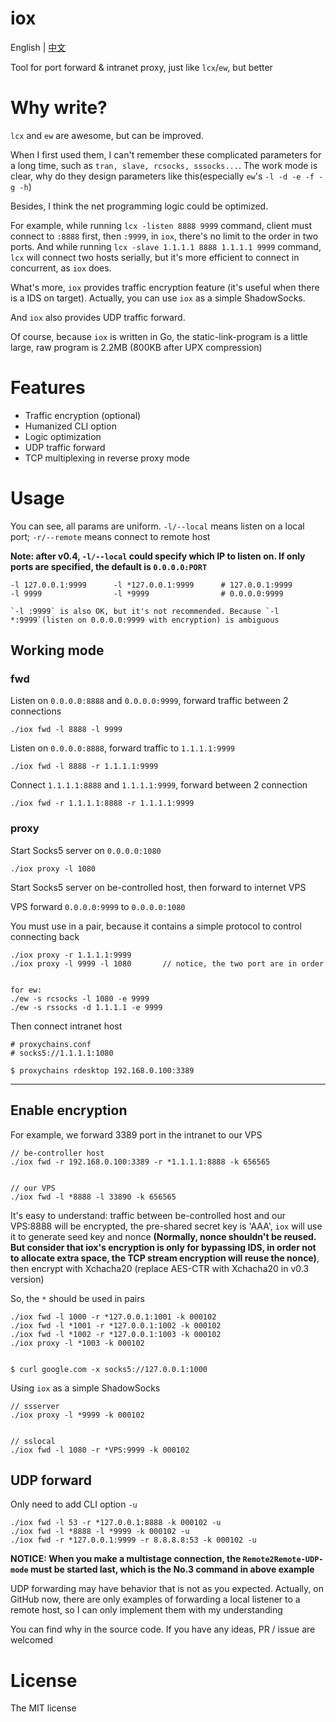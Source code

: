# iox

English | [中文](https://github.com/EddieIvan01/iox/tree/master/docs/README_CN.md)

Tool for port forward & intranet proxy, just like `lcx`/`ew`, but better

# Why write?

`lcx` and `ew` are awesome, but can be improved.

When I first used them, I can't remember these complicated parameters for a long time, such as `tran, slave, rcsocks, sssocks...`. The work mode is clear, why do they design parameters like this(especially `ew`'s `-l -d -e -f -g -h`)

Besides, I think the net programming logic could be optimized. 

For example, while running `lcx -listen 8888 9999` command, client must connect to `:8888` first, then `:9999`, in `iox`, there's no limit to the order in two ports. And while running `lcx -slave 1.1.1.1 8888 1.1.1.1 9999` command, `lcx` will connect two hosts serially, but it's more efficient to connect in concurrent, as `iox` does.

What's more, `iox` provides traffic encryption feature (it's useful when there is a IDS on target). Actually, you can use `iox` as a simple ShadowSocks. 

And `iox` also provides UDP traffic forward.

Of course, because `iox` is written in Go, the static-link-program is a little large, raw program is 2.2MB (800KB after UPX compression)

# Features

+ Traffic encryption (optional)
+ Humanized CLI option
+ Logic optimization
+ UDP traffic forward
+ TCP multiplexing in reverse proxy mode

# Usage

You can see, all params are uniform. `-l/--local` means listen on a local port; `-r/--remote` means connect to remote host

**Note: after v0.4, `-l/--local` could specify which IP to listen on. If only ports are specified, the default is `0.0.0.0:PORT`** 

```
-l 127.0.0.1:9999      -l *127.0.0.1:9999      # 127.0.0.1:9999
-l 9999                -l *9999                # 0.0.0.0:9999

`-l :9999` is also OK, but it's not recommended. Because `-l *:9999`(listen on 0.0.0.0:9999 with encryption) is ambiguous
```

## Working mode

### fwd

Listen on `0.0.0.0:8888` and `0.0.0.0:9999`, forward traffic between 2 connections

```
./iox fwd -l 8888 -l 9999
```

Listen on `0.0.0.0:8888`, forward traffic to `1.1.1.1:9999`

```
./iox fwd -l 8888 -r 1.1.1.1:9999
```

Connect `1.1.1.1:8888` and `1.1.1.1:9999`, forward between 2 connection

```
./iox fwd -r 1.1.1.1:8888 -r 1.1.1.1:9999
```

### proxy

Start Socks5 server on `0.0.0.0:1080`

```
./iox proxy -l 1080
```

Start Socks5 server on be-controlled host, then forward to internet VPS

VPS forward `0.0.0.0:9999` to `0.0.0.0:1080`

You must use in a pair, because it contains a simple protocol to control connecting back

```
./iox proxy -r 1.1.1.1:9999
./iox proxy -l 9999 -l 1080       // notice, the two port are in order


for ew:
./ew -s rcsocks -l 1080 -e 9999
./ew -s rssocks -d 1.1.1.1 -e 9999
```

Then connect intranet host

```
# proxychains.conf
# socks5://1.1.1.1:1080

$ proxychains rdesktop 192.168.0.100:3389
```

***

## Enable encryption

For example, we forward 3389 port in the intranet to our VPS

```
// be-controller host
./iox fwd -r 192.168.0.100:3389 -r *1.1.1.1:8888 -k 656565


// our VPS
./iox fwd -l *8888 -l 33890 -k 656565
```

It's easy to understand: traffic between be-controlled host and our VPS:8888 will be encrypted, the pre-shared secret key is 'AAA', `iox` will use it to generate seed key and nonce **(Normally, nonce shouldn't be reused. But consider that iox's encryption is only for bypassing IDS, in order not to allocate extra space, the TCP stream encryption will reuse the nonce)**, then encrypt with Xchacha20 (replace AES-CTR with Xchacha20 in v0.3 version)

So, the `*` should be used in pairs

```
./iox fwd -l 1000 -r *127.0.0.1:1001 -k 000102
./iox fwd -l *1001 -r *127.0.0.1:1002 -k 000102
./iox fwd -l *1002 -r *127.0.0.1:1003 -k 000102
./iox proxy -l *1003 -k 000102


$ curl google.com -x socks5://127.0.0.1:1000
```

Using `iox` as a simple ShadowSocks 

```
// ssserver
./iox proxy -l *9999 -k 000102


// sslocal
./iox fwd -l 1080 -r *VPS:9999 -k 000102
```

## UDP forward

Only need to add CLI option `-u`

```
./iox fwd -l 53 -r *127.0.0.1:8888 -k 000102 -u
./iox fwd -l *8888 -l *9999 -k 000102 -u
./iox fwd -r *127.0.0.1:9999 -r 8.8.8.8:53 -k 000102 -u
```

**NOTICE: When you make a multistage connection, the `Remote2Remote-UDP-mode` must be started last, which is the No.3 command in above example**

UDP forwarding may have behavior that is not as you expected. Actually, on GitHub now, there are only examples of forwarding a local listener to a remote host, so I can only implement them with my understanding

You can find why in the source code. If you have any ideas, PR / issue are welcomed

# License

The MIT license

